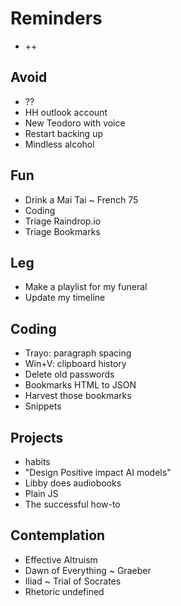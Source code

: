 # Reminders

* ++

## Avoid

* ??
* HH outlook account
* New Teodoro with voice
* Restart backing up
* Mindless alcohol

## Fun

* Drink a Mai Tai ~ French 75
* Coding
* Triage Raindrop.io
* Triage Bookmarks

## Leg

* Make a playlist for my funeral
* Update my timeline

## Coding

* Trayo: paragraph spacing
* Win+V: clipboard history
* Delete old passwords
* Bookmarks HTML to JSON
* Harvest those bookmarks
* Snippets

## Projects

* habits
* "Design Positive impact AI models"
* Libby does audiobooks
* Plain JS
* The successful how-to

## Contemplation

* Effective Altruism
* Dawn of Everything ~ Graeber
* Iliad ~ Trial of Socrates
* Rhetoric undefined